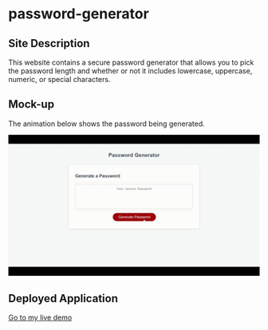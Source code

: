 # password-generator
## Site Description
This website contains a secure password generator that allows you to pick the password length and whether or not it includes lowercase, uppercase, numeric, or special characters.

## Mock-up
The animation below shows the password being generated.

<img src='./assets/passwordgenerator.gif' alt='password generator animated gif' />


## Deployed Application

[Go to my live demo](https://brouiller.github.io/password-generator/)
